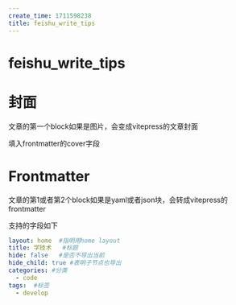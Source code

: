 ```yaml
---
create_time: 1711598238
title: feishu_write_tips
---
```



# feishu_write_tips

# 封面

文章的第一个block如果是图片，会变成vitepress的文章封面

填入frontmatter的cover字段

# Frontmatter

文章的第1或者第2个block如果是yaml或者json块，会转成vitepress的frontmatter

支持的字段如下

```yaml
layout: home  #指明用home layout
title: 学技术   #标题
hide: false   #是否不导出当前 
hide_child: true #表明子节点也导出 
categories: #分类
  - code
tags:  #标签
  - develop
```

